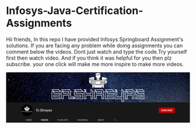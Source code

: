 # Infosys-Java-Certification-Assignments
Hii friends, In this repo I have provided Infosys Springboard Assignment's solutions. If you are facing any problem while doing assignments you can comment below the videos.
Dont just watch and type the code.Try yourself first then watch video. And if you think it was helpful for you then plz subscribe. your one click will make me more inspire to make more videos.


![](png/channel.png)
